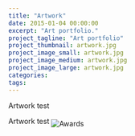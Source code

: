 ```yaml
---
title: "Artwork"
date: 2015-01-04 00:00:00
excerpt: "Art portfolio."
project_tagline: "Art portfolio"
project_thumbnail: artwork.jpg
project_image_small: artwork.jpg
project_image_medium: artwork.jpg
project_image_large: artwork.jpg
categories:
tags:
---
```


Artwork test

<p> Artwork test <img src="awards.jpg" alt="Awards" align="middle"> </p>